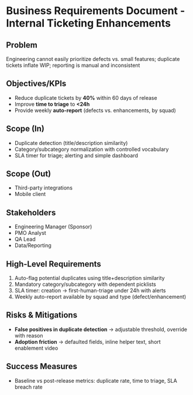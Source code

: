 # Business Requirements Document - Internal Ticketing Enhancements

## Problem
Engineering cannot easily prioritize defects vs. small features; duplicate tickets inflate WIP; reporting is manual and inconsistent

## Objectives/KPIs
- Reduce duplicate tickets by **40%** within 60 days of release
- Improve **time to triage** to **<24h**
- Provide weekly **auto-report** (defects vs. enhancements, by squad)

## Scope (In)
- Duplicate detection (title/description similarity)
- Category/subcategory normalization with controlled vocabulary
- SLA timer for triage; alerting and simple dashboard

## Scope (Out)
- Third-party integrations
- Mobile client

## Stakeholders
- Engineering Manager (Sponsor)
- PMO Analyst
- QA Lead
- Data/Reporting

## High-Level Requirements
1. Auto-flag potential duplicates using title+description similarity
2. Mandatory category/subcategory with dependent picklists
3. SLA timer: creation &rarr; first-human-triage under 24h with alerts
4. Weekly auto-report available by squad and type (defect/enhancement)

## Risks & Mitigations
- **False positives in duplicate detection** &rarr; adjustable threshold, override with reason
- **Adoption friction** &rarr; defaulted fields, inline helper text, short enablement video

## Success Measures
- Baseline vs post-release metrics: duplicate rate, time to triage, SLA breach rate